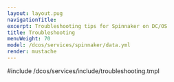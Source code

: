 ```yaml
---
layout: layout.pug
navigationTitle:
excerpt: Troubleshooting tips for Spinnaker on DC/OS
title: Troubleshooting
menuWeight: 70
model: /dcos/services/spinnaker/data.yml
render: mustache
---
```


#include /dcos/services/include/troubleshooting.tmpl
